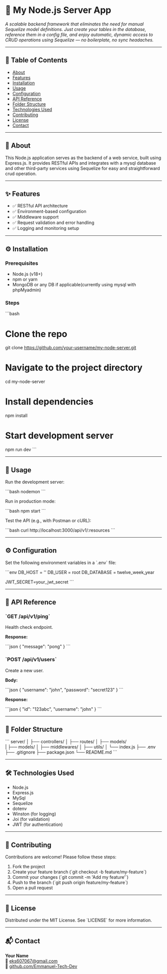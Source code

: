 # 📘 My Node.js Server App

_A scalable backend framework that eliminates the need for manual Sequelize model definitions. Just create your tables in the database, reference them in a config file, and enjoy automatic, dynamic access to CRUD operations using Sequelize — no boilerplate, no sync headaches._

---

## 🧭 Table of Contents

- [About](#about)
- [Features](#features)
- [Installation](#installation)
- [Usage](#usage)
- [Configuration](#configuration)
- [API Reference](#api-reference)
- [Folder Structure](#folder-structure)
- [Technologies Used](#technologies-used)
- [Contributing](#contributing)
- [License](#license)
- [Contact](#contact)

---

## 📝 About

This Node.js application serves as the backend of a web service, built using Express.js. It provides RESTful APIs and integrates with a mysql database and other third-party services using Sequelize for easy and straightforward crud operation.

---

## ✨ Features

- ✅ RESTful API architecture
- ✅ Environment-based configuration
- ✅ Middleware support
- ✅ Request validation and error handling
- ✅ Logging and monitoring setup

---

## ⚙️ Installation

### Prerequisites

- Node.js (v18+)
- npm or yarn
- MongoDB or any DB if applicable(currently using mysql with phpMyadmin)

### Steps

\`\`\`bash

# Clone the repo

git clone https://github.com/your-username/my-node-server.git

# Navigate to the project directory

cd my-node-server

# Install dependencies

npm install

# Start development server

npm run dev
\`\`\`

---

## 🚀 Usage

Run the development server:

\`\`\`bash
nodemon
\`\`\`

Run in production mode:

\`\`\`bash
npm start
\`\`\`

Test the API (e.g., with Postman or cURL):

\`\`\`bash
curl http://localhost:3000/api/v1/:resources
\`\`\`

---

## ⚙️ Configuration

Set the following environment variables in a \`.env\` file:

\`\`\`env
DB_HOST = ''
DB_USER = root
DB_DATABASE = twelve_week_year

JWT_SECRET=your_jwt_secret
\`\`\`

---

## 📡 API Reference

### \`GET /api/v1/ping\`

Health check endpoint.

**Response:**

\`\`\`json
{
"message": "pong"
}
\`\`\`

### \`POST /api/v1/users\`

Create a new user.

**Body:**

\`\`\`json
{
"username": "john",
"password": "secret123"
}
\`\`\`

**Response:**

\`\`\`json
{
"id": "123abc",
"username": "john"
}
\`\`\`

---

## 📁 Folder Structure

\`\`\`
server/
│ ├── controllers/
│ ├── routes/
│ ├── models/  
| ├── models/
│ ├── middlewares/
│ ├── utils/
│ └── index.js
├── .env
├── .gitignore
├── package.json
└── README.md
\`\`\`

---

## 🛠️ Technologies Used

- Node.js
- Express.js
- MySql
- Sequelize
- dotenv
- Winston (for logging)
- Joi (for validation)
- JWT (for authentication)

---

## 🤝 Contributing

Contributions are welcome! Please follow these steps:

1. Fork the project
2. Create your feature branch (\`git checkout -b feature/my-feature\`)
3. Commit your changes (\`git commit -m 'Add my feature'\`)
4. Push to the branch (\`git push origin feature/my-feature\`)
5. Open a pull request

---

## 📄 License

Distributed under the MIT License. See \`LICENSE\` for more information.

---

## 📬 Contact

**Your Name**  
📧 [eks607067@gmail.com](mailto:eks607067@gmail.com)  
🔗 [github.com/Emmanuel-Tech-Dev](https://github.com/Emmanuel-Tech-Dev)

